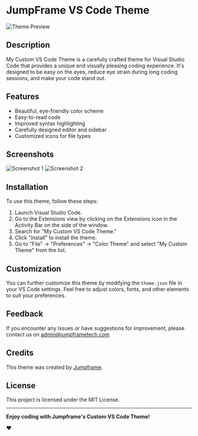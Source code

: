 
# JumpFrame VS Code Theme

![Theme Preview](https://cdn.discordapp.com/attachments/1146798890222362635/1162013179988148254/Screenshot_2023-10-12_at_14.02.13.png?ex=653a641b&is=6527ef1b&hm=8bc19cc78e2e1c7d6cbe42e2442b497e699686d0e501791ab0f3a6a6dbc710c9&)

## Description

My Custom VS Code Theme is a carefully crafted theme for Visual Studio Code that provides a unique and visually pleasing coding experience. It's designed to be easy on the eyes, reduce eye strain during long coding sessions, and make your code stand out.

## Features

- Beautiful, eye-friendly color scheme
- Easy-to-read code
- Improved syntax highlighting
- Carefully designed editor and sidebar
- Customized icons for file types

## Screenshots

![Screenshot 1](https://cdn.discordapp.com/attachments/1146798890222362635/1162013179665195008/Screenshot_2023-10-12_at_14.01.25.png?ex=653a641b&is=6527ef1b&hm=d57f1206fc73cd1a7efa85c8e21137baf76503182496719ee2fa6e0e03e871c8&)
![Screenshot 2](https://cdn.discordapp.com/attachments/1146798890222362635/1162013179988148254/Screenshot_2023-10-12_at_14.02.13.png?ex=653a641b&is=6527ef1b&hm=8bc19cc78e2e1c7d6cbe42e2442b497e699686d0e501791ab0f3a6a6dbc710c9&)

## Installation

To use this theme, follow these steps:

1. Launch Visual Studio Code.
2. Go to the Extensions view by clicking on the Extensions icon in the Activity Bar on the side of the window.
3. Search for "My Custom VS Code Theme."
4. Click "Install" to install the theme.
5. Go to "File" -> "Preferences" -> "Color Theme" and select "My Custom Theme" from the list.

## Customization

You can further customize this theme by modifying the `theme.json` file in your VS Code settings. Feel free to adjust colors, fonts, and other elements to suit your preferences.

## Feedback

If you encounter any issues or have suggestions for improvement, please contact us on admin@jumpframetech.com

## Credits

This theme was created by [Jumpframe](https://instagram.com/jumpframe).

## License

This project is licensed under the MIT License. 

---

**Enjoy coding with  Jumpframe's Custom VS Code Theme!**

❤️
